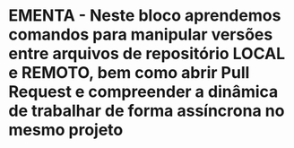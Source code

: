 # EMENTA - Neste bloco aprendemos comandos para manipular versões entre arquivos de repositório LOCAL e REMOTO, bem como abrir Pull Request e compreender a dinâmica de trabalhar de forma assíncrona no mesmo projeto
